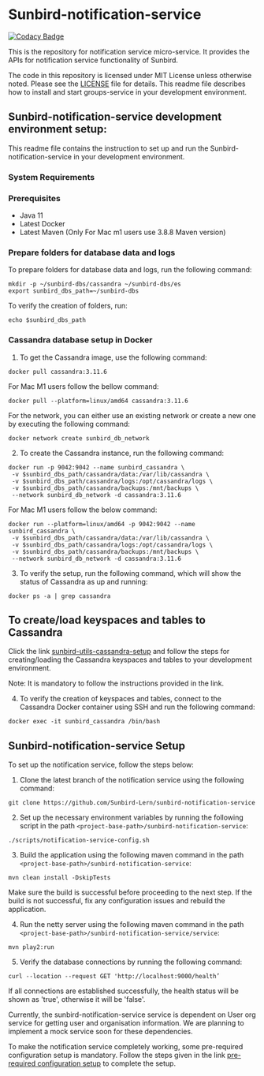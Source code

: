 # Sunbird-notification-service

[![Codacy Badge](https://api.codacy.com/project/badge/Grade/b963e5ed122f47b5a27b19a87d9fa6de)](https://app.codacy.com/app/sunbird-bot/sunbird-notification-service?utm_source=github.com&utm_medium=referral&utm_content=project-sunbird/sunbird-groups-service&utm_campaign=Badge_Grade_Settings)

This is the repository for notification service micro-service. It provides the APIs for notification service functionality of Sunbird.

The code in this repository is licensed under MIT License unless otherwise noted. Please see the [LICENSE](https://github.com/Sunbird-Lern/sunbird-notification-service/blob/master/LICENSE) file for details.
This readme file describes how to install and start groups-service in your development environment.
## Sunbird-notification-service development environment setup:
This readme file contains the instruction to set up and run the Sunbird-notification-service in your development environment.

### System Requirements

### Prerequisites

- Java 11
- Latest Docker
- Latest Maven (Only For Mac m1 users use 3.8.8 Maven version)

### Prepare folders for database data and logs

To prepare folders for database data and logs, run the following command:

```shell
mkdir -p ~/sunbird-dbs/cassandra ~/sunbird-dbs/es 
export sunbird_dbs_path=~/sunbird-dbs
```

To verify the creation of folders, run:

```shell
echo $sunbird_dbs_path
```

### Cassandra database setup in Docker

1. To get the Cassandra image, use the following command:

```shell
docker pull cassandra:3.11.6 
```
For Mac M1 users follow the bellow command:
```shell
docker pull --platform=linux/amd64 cassandra:3.11.6 
```

For the network, you can either use an existing network or create a new one by executing the following command:
```shell
docker network create sunbird_db_network
```

2. To create the Cassandra instance, run the following command:
```shell
docker run -p 9042:9042 --name sunbird_cassandra \
 -v $sunbird_dbs_path/cassandra/data:/var/lib/cassandra \
 -v $sunbird_dbs_path/cassandra/logs:/opt/cassandra/logs \
 -v $sunbird_dbs_path/cassandra/backups:/mnt/backups \
 --network sunbird_db_network -d cassandra:3.11.6 
```


For Mac M1 users follow the below command:
```shell
docker run --platform=linux/amd64 -p 9042:9042 --name sunbird_cassandra \
 -v $sunbird_dbs_path/cassandra/data:/var/lib/cassandra \
 -v $sunbird_dbs_path/cassandra/logs:/opt/cassandra/logs \
 -v $sunbird_dbs_path/cassandra/backups:/mnt/backups \
 --network sunbird_db_network -d cassandra:3.11.6 
```

3. To verify the setup, run the following command, which will show the status of Cassandra as up and running:

```shell
docker ps -a | grep cassandra
```

## To create/load keyspaces and tables to Cassandra

Click the link [sunbird-utils-cassandra-setup](https://github.com/Sunbird-Lern/sunbird-utils/tree/release-5.3.0#readme)
and follow the steps for creating/loading the Cassandra keyspaces and tables to your development environment.

Note: It is mandatory to follow the instructions provided in the link.

4. To verify the creation of keyspaces and tables, connect to the Cassandra Docker container using SSH and run the following command:

```shell
docker exec -it sunbird_cassandra /bin/bash
```

## Sunbird-notification-service Setup

To set up the notification service, follow the steps below:

1. Clone the latest branch of the notification service using the following command:
```shell
git clone https://github.com/Sunbird-Lern/sunbird-notification-service
```

2. Set up the necessary environment variables by running the following script in the path `<project-base-path>/sunbird-notification-service`:
```shell
./scripts/notification-service-config.sh
```

3. Build the application using the following maven command in the path `<project-base-path>/sunbird-notification-service`:
```shell
mvn clean install -DskipTests
```
Make sure the build is successful before proceeding to the next step. If the build is not successful,
fix any configuration issues and rebuild the application.

4. Run the netty server using the following maven command in the path `<project-base-path>/sunbird-notification-service/service`:
```shell
mvn play2:run
```

5. Verify the database connections by running the following command:
```shell
curl --location --request GET 'http://localhost:9000/health’
```
If all connections are established successfully, the health status will be shown as 'true', otherwise it will be 'false'.

Currently, the sunbird-notification-service service is dependent on User org service for getting user and organisation information.
We are planning to implement a mock service soon for these dependencies.

To make the notification service completely working, some pre-required configuration setup is mandatory.
Follow the steps given in the link [pre-required configuration setup](https://github.com/Sunbird-Lern/sunbird-notification-service/blob/release-5.4.0/notificationsetup.md) to complete the setup.